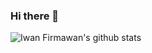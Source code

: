 ### Hi there 👋

![Iwan Firmawan's github stats](https://github-readme-stats.vercel.app/api?username=ifirmawan&count_private=true&show_icons=true&theme=radical)


<!--
**ifirmawan/ifirmawan** is a ✨ _special_ ✨ repository because its `README.md` (this file) appears on your GitHub profile.

Here are some ideas to get you started:

- 🔭 I’m currently working on ...
- 🌱 I’m currently learning ...
- 👯 I’m looking to collaborate on ...
- 🤔 I’m looking for help with ...
- 💬 Ask me about ...
- 📫 How to reach me: ...
- 😄 Pronouns: ...
- ⚡ Fun fact: ...
-->
